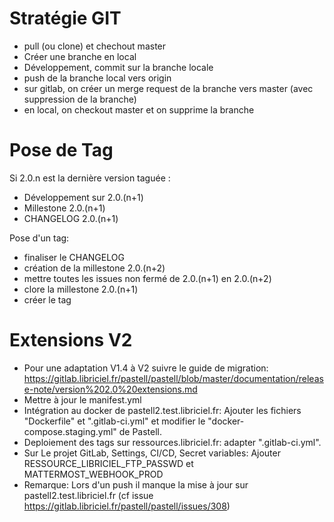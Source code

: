 # Stratégie GIT 

- pull (ou clone) et chechout master
- Créer une branche en local 
- Développement, commit sur la branche locale 
- push de la branche local vers origin 
- sur gitlab, on créer un merge request de la branche vers master (avec suppression de la branche)
- en local, on checkout master et on supprime la branche

# Pose de Tag

Si 2.0.n est la dernière version taguée : 

- Développement sur 2.0.(n+1)
- Millestone 2.0.(n+1)
- CHANGELOG 2.0.(n+1)

Pose d'un tag: 

- finaliser le CHANGELOG
- création de la millestone 2.0.(n+2)
- mettre toutes les issues non fermé de 2.0.(n+1) en 2.0.(n+2)
- clore la millestone 2.0.(n+1)
- créer le tag

# Extensions V2

- Pour une adaptation V1.4 à V2 suivre le guide de migration: https://gitlab.libriciel.fr/pastell/pastell/blob/master/documentation/release-note/version%202.0%20extensions.md
- Mettre à jour le manifest.yml
- Intégration au docker de pastell2.test.libriciel.fr: Ajouter les fichiers "Dockerfile" et ".gitlab-ci.yml" et modifier le "docker-compose.staging.yml" de Pastell.
- Deploiement des tags sur ressources.libriciel.fr: adapter ".gitlab-ci.yml".
- Sur Le projet GitLab, Settings, CI/CD, Secret variables: Ajouter RESSOURCE_LIBRICIEL_FTP_PASSWD et MATTERMOST_WEBHOOK_PROD
- Remarque: Lors d'un push il manque la mise à jour sur pastell2.test.libriciel.fr (cf issue https://gitlab.libriciel.fr/pastell/pastell/issues/308)




